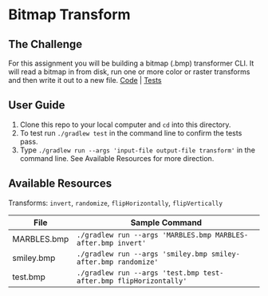 # Bitmap Transform
## The Challenge
For this assignment you will be building a bitmap (.bmp) transformer CLI. It will read a bitmap in from disk, run one or more color or raster transforms and then write it out to a new file.
[Code]() | [Tests]()


## User Guide
1. Clone this repo to your local computer and `cd` into this directory.
2. To test run `./gradlew test` in the command line to confirm the tests pass.
3. Type `./gradlew run --args 'input-file output-file transform'` in the command line. See Available Resources for more direction.

## Available Resources

Transforms: `invert`, `randomize`, `flipHorizontally`, `flipVertically`


File | Sample Command
--- | ----
MARBLES.bmp | `./gradlew run --args 'MARBLES.bmp MARBLES-after.bmp invert'`
smiley.bmp |`./gradlew run --args 'smiley.bmp smiley-after.bmp randomize'`
test.bmp | `./gradlew run --args 'test.bmp test-after.bmp flipHorizontally'`


